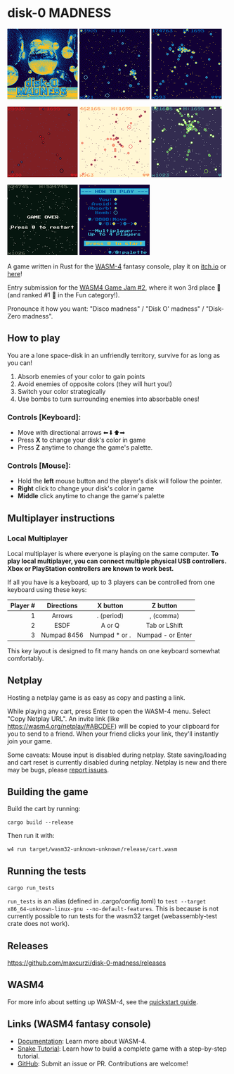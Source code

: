 # disk-0 MADNESS
![](assets/screenshots/cover.png)
![](assets/screenshots/wasm4-animation-0.gif)
![](assets/screenshots/wasm4-screenshot-10.png)

![](assets/screenshots/wasm4-screenshot-9.png)
![](assets/screenshots/wasm4-screenshot-12.png)
![](assets/screenshots/wasm4-screenshot-14.png)

![](assets/screenshots/wasm4-screenshot-13.png)
![](assets/screenshots/htp-new.png)



A game written in Rust for the [WASM-4](https://wasm4.org) fantasy console, play it on [itch.io](https://maxcurzi.itch.io/disk-0-madness) or [here](https://maxcurzi.github.io/disk-0-madness/)!

Entry submission for the [WASM4 Game Jam #2](https://wasm4.org/blog/jam-2-results), where it won 3rd place 🥉 (and ranked #1 🥇 in the Fun category!).

Pronounce it how you want: "Disco madness" / "Disk O' madness" / "Disk-Zero madness".


## How to play
You are a lone space-disk in an unfriendly territory, survive for as long as you can!
1. Absorb enemies of your color to gain points
2. Avoid enemies of opposite colors (they will hurt you!)
3. Switch your color strategically
4. Use bombs to turn surrounding enemies into absorbable ones!
### Controls [Keyboard]:
- Move with directional arrows ⬅⬇⬆➡
- Press __X__ to change your disk's color in game
- Press __Z__ anytime to change the game's palette.
### Controls [Mouse]:
 - Hold the __left__ mouse button and the player's disk will follow the pointer.
 - __Right__ click to change your disk's color in game
 - __Middle__ click anytime to change the game's palette

## Multiplayer instructions
### Local Multiplayer
Local multiplayer is where everyone is playing on the same computer.
__To play local multiplayer, you can connect multiple physical USB controllers. Xbox or PlayStation controllers are known to work best.__

If all you have is a keyboard, up to 3 players can be controlled from one keyboard using these keys:

| Player # |Directions| X button| Z button |
|---:|:----:  |:----:  |:----:  |
|1 |Arrows |. (period)| , (comma)|
|2 |ESDF |A or Q |Tab or LShift|
|3 |Numpad 8456 |Numpad * or .|Numpad - or Enter|

This key layout is designed to fit many hands on one keyboard somewhat comfortably.

## Netplay

Hosting a netplay game is as easy as copy and pasting a link.

While playing any cart, press Enter to open the WASM-4 menu.
Select "Copy Netplay URL". An invite link (like https://wasm4.org/netplay/#ABCDEF) will be copied to your clipboard for you to send to a friend.
When your friend clicks your link, they'll instantly join your game.

Some caveats:
Mouse input is disabled during netplay.
State saving/loading and cart reset is currently disabled during netplay.
Netplay is new and there may be bugs, please [report issues](https://github.com/aduros/wasm4).
## Building the game

Build the cart by running:

```shell
cargo build --release
```

Then run it with:

```shell
w4 run target/wasm32-unknown-unknown/release/cart.wasm
```

## Running the tests
```shell
cargo run_tests
```
`run_tests` is an alias (defined in .cargo/config.toml) to `test --target x86_64-unknown-linux-gnu --no-default-features`. This is because is not currently possible to run tests for the wasm32 target (webassembly-test crate does not work).

## Releases
https://github.com/maxcurzi/disk-0-madness/releases
## WASM4
For more info about setting up WASM-4, see the [quickstart guide](https://wasm4.org/docs/getting-started/setup?code-lang=rust#quickstart).

## Links (WASM4 fantasy console)

- [Documentation](https://wasm4.org/docs): Learn more about WASM-4.
- [Snake Tutorial](https://wasm4.org/docs/tutorials/snake/goal): Learn how to build a complete game
  with a step-by-step tutorial.
- [GitHub](https://github.com/aduros/wasm4): Submit an issue or PR. Contributions are welcome!
